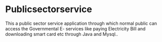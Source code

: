 # Publicsectorservice
This a public sector service application through which normal public can access the Governmental E- services like paying Electricity Bill and downloading smart card etc through Java and Mysql..
